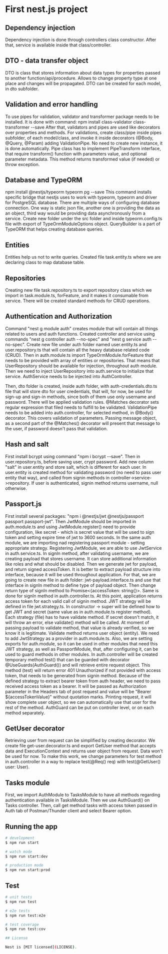 # First nest.js project

## Dependency injection

Dependency injection is done through controllers class constructor. After that, service is available inside that class/controller.

## DTO - data transfer object

DTO is class that stores information about data types for properties passed to another function/api/procedure. Allows to change property type at one place and changes will be propagated. DTO can be created for each model, in dto subfolder.

## Validation and error handling

To use pipes for validation, validator and transformer package needs to be installed. It is done with command:
npm install class-validator class-transformer --save
After that, validators and pipes are used like decorators over properties and methods.
For validations, create class/pipe inside pipes subfolder, of each model/class, and invoke it inside decorators (@Body, @Query, @Param) adding ValidationPipe. No need to create new instance, it is done automatically. Pipe class has to implement PipeTransform interface, that require transform() function with parameters value, and optional parameter metadata. This method returns transformed value (if needed) or throw exception.

## Database and TypeORM

npm install @nestjs/typeorm typeorm pg --save
This command installs specific bridge that nestjs uses to work with typeorm, typeorm and driver for PostgreSQL database.
There are multiple ways of configuring database connection. One way is static json file, another one is providing the data as an object, third way would be providing data asynchronously from a service.
Create new folder under the src folder and inside typeorm.config.ts file with export of TypeOrmModuleOptions object.
QueryBuilder is a part of TypeORM that helps creating database queries.

## Entities

Entities help us not to write queries. Created file task.entity.ts where we are declaring class to map database table.

## Repositories

Creating new file task.repository.ts to export repository class which we import in task.module.ts, forFeature, and it makes it consumable from service. There will be created standard methods for CRUD operations.

## Authentication and Authorization

Command "nest g module auth" creates module that will contain all things related to users and auth functions. Created controller and service using commands "nest g controller auth --no-spec" and "nest g service auth --no-spec". Create new file under auth folder named user.entity.ts and user.repository.ts that will contain all the heavy database related code (CRUD). Then in auth.module.ts import TypeOrmModule.forFeature that needs to be provided with array of entities or repositories. That means that UserRepository should be available for injection, throughout auth module. Then we need to inject UserRepository into auth.service to initialize that service. AuthService needs to be injected into AuthController.

Then, dto folder is created, inside auth folder, with auth-credentials.dto.ts file that will store dto for user credentials, that will, for now, be used for sign-up and sign-in methods, since both of them use only username and password. There will be applied validation rules. @Matches decorator sets regular expression that filed needs to fulfill to be validated. ValidationPipe needs to be added into auth.controller, for selected method, in @Body() decorator. This covers validation of parameters. Passing message object, as a second part of the @Matches() decorator will present that message to the user, if password doesn't pass that validation.

## Hash and salt

First install bcrypt using command "npm i bcrypt --save". Then in user.repository.ts, before saving user, crypt password. Add new column "salt" in user.entity and store salt, which is different for each user. In user.entity is created method for validating password (no need to pass user entity that way), and called from signin methods in controller->service->repository. If user is authenticated, signin method returns username, null otherwise.

## Passport.js

First install several packages: "npm i @nestjs/jwt @nestjs/passport passport passport-jwt". Then JwtModule should be imported in auth.module.ts and using JwtModule.register() need to provide configuration, like secret - which is secret value that will be used to sign token and setting expire time of jwt to 3600 seconds. In the same auth module, we are importing nad registering passport module - setting appropriate strategy. Registering JwtModule, we are able to use JwtService in auth.service.ts. In signIn method, after validating username, we are creating payload that stores username. It can store additional information like roles and what should be disabled. Then we generate jwt for payload, and return signed accessToken. It is better to extract payload structure into interface, because it will be used throughout application. For that, we are going to create new file in auth folder: jwt-payload.interface.ts and use that interface in signIn method to define type of payload object. Then change return type of signIn method to Promise<{accessToken: string{}>. Same is done for signIn method in auth.controller.ts. At this point, application returns access token for each valid call of signin method.
JWT strategy will be defined in file jwt.strategy.ts. In constructor -> super will be defined how to get JWT and secret (same value as in auth.module.ts register method). Each strategy (file) has to have validate method. If secret doesn't match, it will throw an error, else validate() method will be called. At moment of passing payload to validate method, that value is already verified, so we know it is legitimate. Validate method returns user object (entity). We need to add JwtStrategy as a provider in auth.module.ts. Also, we are setting exports for auth.module, so it can be used in other modules that need this JWT strategy, as well as PassportModule, that, after configuring it, can be used to guard methods in other modules.
In auth.controller will be created temporary method test() that can be guarded with decorator @UseGuards(AuthGuard()) and will retrieve entire request object. This method (test) will return error 401 Unauthorized if not provided with access token, that needs to be generated from signin method. Because of the defined strategy to extract bearer token from auth header, we need to pass received access token as a bearer. It will be passed as Authorization parameter in the Headers tab of post request and value will be "Bearer ${accessTokenValue}" without quotation marks. Printing request, it will show complete user object, so we can automatically use that user for the rest of the method. AuthGuard can be put on controller level, or on each method separately.

## GetUser decorator

Retrieving user from request can be simplified by creating decorator. We create file get-user.decorator.ts and export GetUser method that accepts data and ExecutionContext and returns user object from request. Data won't be used for now. To make this work, we change parameters for test method in auth.controller in a way to replace test(@Req() req) with test(@GetUser() user: User).

## Tasks module

First, we import AuthModule to TasksModule to have all methods regarding authentication available in TasksModule. Then we use AuthGuard() on Tasks controller. Then, call get method tasks with access token passed in Auth tab of Postman/Thunder client and select Bearer option.

## Running the app

```bash
# development
$ npm run start

# watch mode
$ npm run start:dev

# production mode
$ npm run start:prod
```

## Test

```bash
# unit tests
$ npm run test

# e2e tests
$ npm run test:e2e

# test coverage
$ npm run test:cov

## License

Nest is [MIT licensed](LICENSE).
```

